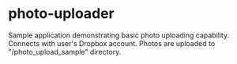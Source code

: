 # photo-uploader
Sample application demonstrating basic photo uploading capability. Connects with user's Dropbox account. Photos are uploaded to "/photo_upload_sample" directory.
